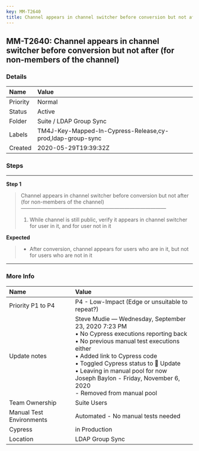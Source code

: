 ```yaml
---
key: MM-T2640
title: Channel appears in channel switcher before conversion but not after (for non-members of the channel)
---
```


## MM-T2640: Channel appears in channel switcher before conversion but not after (for non-members of the channel)

### Details

| Name     | Value                                                      |
| :------- | :--------------------------------------------------------- |
| Priority | Normal                                                     |
| Status   | Active                                                     |
| Folder   | Suite / LDAP Group Sync                                    |
| Labels   | TM4J-Key-Mapped-In-Cypress-Release,cy-prod,ldap-group-sync |
| Created  | 2020-05-29T19:39:32Z                                       |

### Steps

<hr/>

**Step 1**

> <article>Channel appears in channel switcher before conversion but not after (for non-members of the channel)<br>————————————————————————————<ol><li>While channel is still public, verify it appears in channel switcher for user in it, and for user not in it</li></ol></article>

**Expected**

> <article><ul><li>After conversion, channel appears for users who are in it, but not for users who are not in it</li></ul></article>

<hr/>

### More Info

| Name                     | Value                                                                                                                                                                                                                                                                                                                              |
| :----------------------- | :--------------------------------------------------------------------------------------------------------------------------------------------------------------------------------------------------------------------------------------------------------------------------------------------------------------------------------- |
| Priority P1 to P4        | P4 - Low-Impact (Edge or unsuitable to repeat?)                                                                                                                                                                                                                                                                                    |
| Update notes             | Steve Mudie — Wednesday, September 23, 2020 7:23 PM<br>• No Cypress executions reporting back<br>• No previous manual test executions either<br>• Added link to Cypress code<br>• Toggled Cypress status to 🔧 Update<br>• Leaving in manual pool for now<br>Joseph Baylon - Friday, November 6, 2020<br>- Removed from manual pool |
| Team Ownership           | Suite Users                                                                                                                                                                                                                                                                                                                        |
| Manual Test Environments | Automated - No manual tests needed                                                                                                                                                                                                                                                                                                 |
| Cypress                  | in Production                                                                                                                                                                                                                                                                                                                      |
| Location                 | LDAP Group Sync                                                                                                                                                                                                                                                                                                                    |
